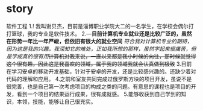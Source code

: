 # story
软件工程
1.! 我叫谢贝杰，目前是淄博职业学院大二的一名学生，在学校会偶尔打打篮球，我的专业是软件技术。
2.—__目前计算机专业就业还是比较广泛的，虽然在形势一年比一年严峻，但依旧有很大的就业空间__ _符合我对计算机专业的期待，因为这是我的兴趣，我深知它的难处，正如我所想的那样，虽然学起来很痛苦，但是学成真的很有用_~~计算机对我来说，一直以来都是我小时候的向往，那时候就觉得这个很有趣，因此这是我喜欢的领域，属于我的领域我就会认真做到极致~~
3.目前在学习安卓的移动开发基础，针对于安卓的开发，还是比较感兴趣的。还缺少着对代码的理解和应用。
4.之前和室友共同完成过俄罗斯方块的项目开发，虽说不是很完善，也是自己第一次考虑项目的构成之类的问题。有意思的课程也是项目的开发，看到一个项目的结果运行成果，很有成就感。
5.能够收获到自己学到的知识，本领，技能，能够让自己很充实。
